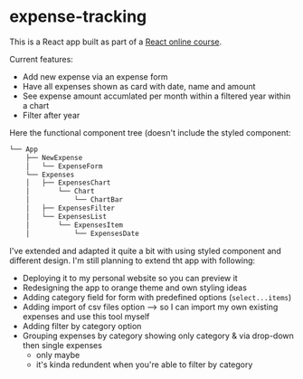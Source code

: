 # expense-tracking

This is a React app built as part of a [React online course](https://www.udemy.com/share/101Wby3@B2H-tHB8Vq5CLeowwy0mgk_LJh3kKxgPbIXM1QThCfnt2JIH2wiSLDdrDDvdZ-Ts/). 

Current features:
* Add new expense via an expense form
* Have all expenses shown as card with date, name and amount
* See expense amount accumlated per month within a filtered year within a chart
* Filter after year

Here the functional component tree (doesn't include the styled component:

```bash
└── App
    ├── NewExpense
    │   └── ExpenseForm
    └── Expenses
    │   ├── ExpensesChart
    │       └── Chart
    │           └── ChartBar
    │   ├── ExpensesFilter
    │   └── ExpensesList
    │       └── ExpensesItem
    │           └── ExpensesDate
```


I've extended and adapted it quite a bit with using styled component and different design. 
I'm still planning to extend tht app with following:

* Deploying it to my personal website so you can preview it
* Redesigning the app to orange theme and own styling ideas
* Adding category field for form with predefined options (`select...items`)
* Adding import of csv files option --> so I can import my own existing expenses and use this tool myself
* Adding filter by category option
* Grouping expenses by category showing only category & via drop-down then single expenses
	* only maybe
	* it's kinda redundent when you're able to filter by category
